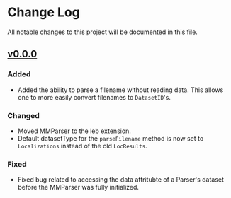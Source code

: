 # Change Log
All notable changes to this project will be documented in this file.

## [v0.0.0]
### Added
- Added the ability to parse a filename without reading data. This
  allows one to more easily convert filenames to `DatasetID`'s.
  
### Changed
- Moved MMParser to the leb extension.
- Default datasetType for the `parseFilename` method is now set to
  `Localizations` instead of the old `LocResults`.

### Fixed
- Fixed bug related to accessing the data attritubte of a Parser's
  dataset before the MMParser was fully initialized.

[v0.0.0]: https://github.com/kmdouglass/bsplugins/releases/tags/v0.0.0

